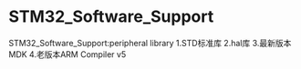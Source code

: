 # STM32_Software_Support
STM32_Software_Support:peripheral library
1.STD标准库 2.hal库 3.最新版本MDK 4.老版本ARM Compiler v5